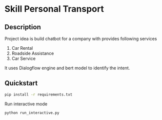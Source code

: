 # Skill Personal Transport

## Description

Project idea is build chatbot for a company with provides following services
1. Car Rental
2. Roadside Assistance
3. Car Service

It uses Dialogflow engine and bert model to identify the intent.
## Quickstart

```bash
pip install -r requirements.txt
```
Run interactive mode
```bash
python run_interactive.py
```

